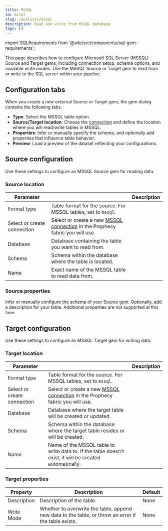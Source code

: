 ```yaml
---
title: MSSQL
id: mssql
slug: /analysts/mssql
description: Read and write from MSSQL database
tags: []
---
```


import SQLRequirements from '@site/src/components/sql-gem-requirements';

<SQLRequirements
  execution_engine="Prophecy Automate"
  sql_package_name=""
  sql_package_version=""
/>

This page describes how to configure Microsoft SQL Server (MSSQL) Source and Target gems, including connection setup, schema options, and available write modes. Use the MSSQL Source or Target gem to read from or write to the SQL server within your pipeline.

## Configuration tabs

When you create a new external Source or Target gem, the gem dialog contains the following tabs.

- **Type**: Select the MSSQL table option.
- **Source/Target location**: Choose the [connection](/core/prophecy-fabrics/connections/) and define the location where you will read/write tables in MSSQL.
- **Properties**: Infer or manually specify the schema, and optionally add properties that influence table behavior.
- **Preview**: Load a preview of the dataset reflecting your configurations.

## Source configuration

Use these settings to configure an MSSQL Source gem for reading data.

### Source location

| Parameter                   |                                                                                                                          | Description |
| --------------------------- | ------------------------------------------------------------------------------------------------------------------------ | ----------- |
| Format type                 | Table format for the source. For MSSQL tables, set to `mssql`.                                                           |
| Select or create connection | Select or create a new [MSSQL connection](/core/prophecy-fabrics/connections/mssql) in the Prophecy fabric you will use. |
| Database                    | Database containing the table you want to read from.                                                                     |
| Schema                      | Schema within the database where the table is located.                                                                   |
| Name                        | Exact name of the MSSQL table to read data from.                                                                         |

### Source properties

Infer or manually configure the schema of your Source gem. Optionally, add a description for your table. Additional properties are not supported at this time.

## Target configuration

Use these settings to configure an MSSQL Target gem for writing data.

### Target location

| Parameter                   |                                                                                                                          | Description |
| --------------------------- | ------------------------------------------------------------------------------------------------------------------------ | ----------- |
| Format type                 | Table format for the source. For MSSQL tables, set to `mssql`.                                                           |
| Select or create connection | Select or create a new [MSSQL connection](/core/prophecy-fabrics/connections/mssql) in the Prophecy fabric you will use. |
| Database                    | Database where the target table will be created or updated.                                                              |
| Schema                      | Schema within the database where the target table resides or will be created.                                            |
| Name                        | Name of the MSSQL table to write data to. If the table doesn’t exist, it will be created automatically.                  |

### Target properties

| Property    | Description                                                                                          | Default |
| ----------- | ---------------------------------------------------------------------------------------------------- | ------- |
| Description | Description of the table.                                                                            | None    |
| Write Mode  | Whether to overwrite the table, append new data to the table, or throw an error if the table exists. | None    |
